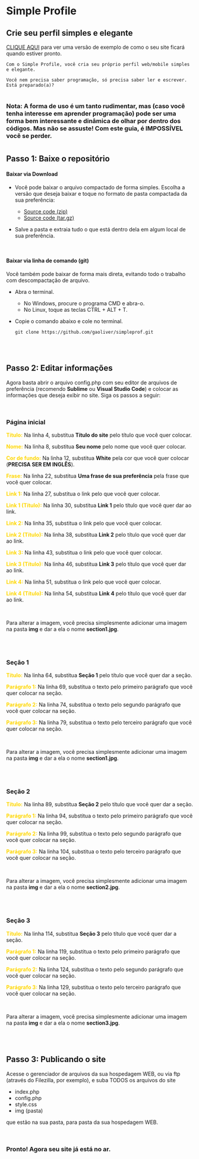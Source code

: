 # Simple Profile
## Crie seu perfil simples e elegante


<a href="http://simpleprof.pessoal.ws/" target="_blank">CLIQUE AQUI</a>
 para ver uma versão de exemplo de como o seu site ficará quando estiver pronto.

```
Com o Simple Profile, você cria seu próprio perfil web/mobile simples e elegante.

Você nem precisa saber programação, só precisa saber ler e escrever. Está preparado(a)?
```
#
### Nota: A forma de uso é um tanto rudimentar, mas (caso você tenha interesse em aprender programação) pode ser uma forma bem interessante e dinâmica de olhar por dentro dos códigos. Mas não se assuste! Com este guia, é IMPOSSÍVEL você se perder.

#
## Passo 1: Baixe o repositório

#### Baixar via Download

- Você pode baixar o arquivo compactado de forma simples. Escolha a versão que deseja baixar e toque no formato de pasta compactada da sua preferência:

    - <a href target="_blank" href="https://github.com/gaoliver/simpleprof/archive/v1.0.zip"> Source code (zip)</a>
    - <a href target="_blank" href="https://github.com/gaoliver/simpleprof/archive/v1.0.tar.gz"> Source code (tar.gz)</a>

- Salve a pasta e extraia tudo o que está dentro dela em algum local de sua preferência.

<br/>

#### Baixar via linha de comando (git)

Você também pode baixar de forma mais direta, evitando todo o trabalho com descompactação de arquivo.

- Abra o terminal.
    - No Windows, procure o programa CMD e abra-o.
    - No Linux, toque as teclas CTRL + ALT + T.

- Copie o comando abaixo e cole no terminal.
    ```
    git clone https://github.com/gaoliver/simpleprof.git
    ```
<br/>
<br/>

## Passo 2: Editar informações
Agora basta abrir o arquivo config.php com seu editor de arquivos de preferência (recomendo <b>Sublime</b> ou <b>Visual Studio Code</b>) e colocar as informações que deseja exibir no site. Siga os passos a seguir:

<br/>

### Página inicial

<b style="color:gold">Título:</b>
Na linha 4, substitua <b>Título do site</b> pelo título que você quer colocar.

<b style="color:gold">Nome:</b>
Na linha 8, substitua <b>Seu nome</b> pelo nome que você quer colocar.

<b style="color:gold">Cor de fundo:</b>
Na linha 12, substitua <b>White</b> pela cor que você quer colocar (<b>PRECISA SER EM INGLÊS</b>).

<b style="color:gold">Frase:</b>
Na linha 22, substitua <b>Uma frase de sua preferência</b> pela frase que você quer colocar.




<b style="color:gold">Link 1:</b>
Na linha 27, substitua o link pelo que você quer colocar.

<b style="color:gold">Link 1 (Título):</b>
Na linha 30, substitua <b>Link 1</b> pelo título que você quer dar ao link.




<b style="color:gold">Link 2:</b>
Na linha 35, substitua o link pelo que você quer colocar.

<b style="color:gold">Link 2 (Título):</b>
Na linha 38, substitua <b>Link 2</b> pelo título que você quer dar ao link.




<b style="color:gold">Link 3:</b>
Na linha 43, substitua o link pelo que você quer colocar.

<b style="color:gold">Link 3 (Título):</b>
Na linha 46, substitua <b>Link 3</b> pelo título que você quer dar ao link.



<b style="color:gold">Link 4:</b>
Na linha 51, substitua o link pelo que você quer colocar.

<b style="color:gold">Link 4 (Título):</b>
Na linha 54, substitua <b>Link 4</b> pelo título que você quer dar ao link.

<br/>

Para alterar a imagem, você precisa simplesmente adicionar uma imagem na pasta <b>img</b> e dar a ela o nome <b>section1.jpg</b>.

<br/>
<br/>

### Seção 1

<b style="color:gold">Título:</b>
Na linha 64, substitua <b>Seção 1</b> pelo título que você quer dar a seção.

<b style="color:gold">Parágrafo 1:</b>
Na linha 69, substitua o texto pelo primeiro parágrafo que você quer colocar na seção.

<b style="color:gold">Parágrafo 2:</b>
Na linha 74, substitua o texto pelo segundo parágrafo que você quer colocar na seção.

<b style="color:gold">Parágrafo 3:</b>
Na linha 79, substitua o texto pelo terceiro parágrafo que você quer colocar na seção.

<br/>

Para alterar a imagem, você precisa simplesmente adicionar uma imagem na pasta <b>img</b> e dar a ela o nome <b>section1.jpg</b>.

<br/>
<br/>

### Seção 2

<b style="color:gold">Título:</b>
Na linha 89, substitua <b>Seção 2</b> pelo título que você quer dar a seção.

<b style="color:gold">Parágrafo 1:</b>
Na linha 94, substitua o texto pelo primeiro parágrafo que você quer colocar na seção.

<b style="color:gold">Parágrafo 2:</b>
Na linha 99, substitua o texto pelo segundo parágrafo que você quer colocar na seção.

<b style="color:gold">Parágrafo 3:</b>
Na linha 104, substitua o texto pelo terceiro parágrafo que você quer colocar na seção.

<br/>

Para alterar a imagem, você precisa simplesmente adicionar uma imagem na pasta <b>img</b> e dar a ela o nome <b>section2.jpg</b>.

<br/>
<br/>

### Seção 3

<b style="color:gold">Título:</b>
Na linha 114, substitua <b>Seção 3</b> pelo título que você quer dar a seção.

<b style="color:gold">Parágrafo 1:</b>
Na linha 119, substitua o texto pelo primeiro parágrafo que você quer colocar na seção.

<b style="color:gold">Parágrafo 2:</b>
Na linha 124, substitua o texto pelo segundo parágrafo que você quer colocar na seção.

<b style="color:gold">Parágrafo 3:</b>
Na linha 129, substitua o texto pelo terceiro parágrafo que você quer colocar na seção.

<br/>

Para alterar a imagem, você precisa simplesmente adicionar uma imagem na pasta <b>img</b> e dar a ela o nome <b>section3.jpg</b>.

<br/>
<br/>

## Passo 3: Publicando o site

Acesse o gerenciador de arquivos da sua hospedagem WEB, ou via ftp (através do Filezilla, por exemplo), e suba TODOS os arquivos do site

- index.php
- config.php
- style.css
- img (pasta)

que estão na sua pasta, para pasta da sua hospedagem WEB.

<br/>

### Pronto! Agora seu site já está no ar.
